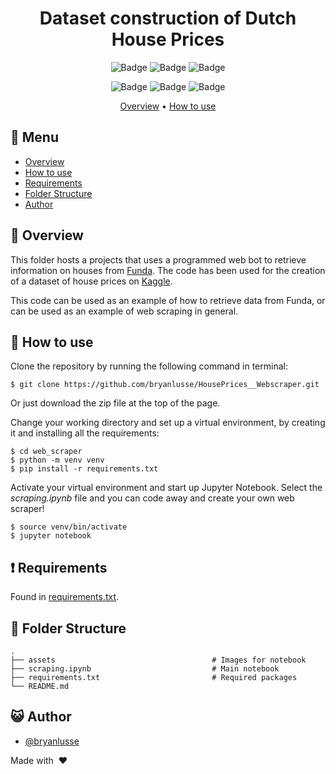 <div align="center">

# Dataset construction of Dutch House Prices

![Badge](https://img.shields.io/badge/Jupyter-F37626.svg?&style=for-the-badge&logo=Jupyter&logoColor=white)
![Badge](https://img.shields.io/badge/Selenium-43B02A?style=for-the-badge&logo=Selenium&logoColor=white)
![Badge](https://img.shields.io/badge/-BeautifulSoup-informational?style=for-the-badge)

![Badge](https://img.shields.io/github/languages/code-size/bryanlusse/HousePrices__Webscraper)
![Badge](https://img.shields.io/github/languages/count/bryanlusse/HousePrices__Webscraper)
![Badge](https://img.shields.io/github/last-commit/bryanlusse/HousePrices__Webscraper)

[Overview](#scroll-overview)
•
[How to use](#chart_with_upwards_trend-model)
</div>

## :bookmark_tabs: Menu

- [Overview](#scroll-overview)
- [How to use](#chart_with_upwards_trend-model)
- [Requirements](#exclamation-requirements)
- [Folder Structure](#closedbook-results)
- [Author](#smiley_cat-author)

## :scroll: Overview

This folder hosts a projects that uses a programmed web bot to retrieve information on houses from [Funda](https://www.funda.nl/). The code has been used for the creation of a dataset of house prices on [Kaggle](https://www.kaggle.com/datasets/bryan2k19/dutch-house-prices-dataset).

This code can be used as an example of how to retrieve data from Funda, or can be used as an example of web scraping in general.

## :closed_book: How to use

Clone the repository by running the following command in terminal:

```console
$ git clone https://github.com/bryanlusse/HousePrices__Webscraper.git
```

Or just download the zip file at the top of the page.

Change your working directory and set up a virtual environment, by creating it and installing all the requirements:

```console
$ cd web_scraper
$ python -m venv venv
$ pip install -r requirements.txt
```

Activate your virtual environment and start up Jupyter Notebook. Select the *scraping.ipynb* file and you can code away and create your own web scraper!

```console
$ source venv/bin/activate
$ jupyter notebook
```

## :exclamation: Requirements

Found in [requirements.txt](https://github.com/bryanlusse/HousePrices__Webscraper/blob/master/web_scraper/requirements.txt).


## :open_file_folder: Folder Structure

```
.
├── assets                                   # Images for notebook
├── scraping.ipynb                           # Main notebook
├── requirements.txt                         # Required packages
└── README.md
```

## :smiley_cat: Author

- [@bryanlusse](https://github.com/bryanlusse)

Made with &nbsp;❤️&nbsp;